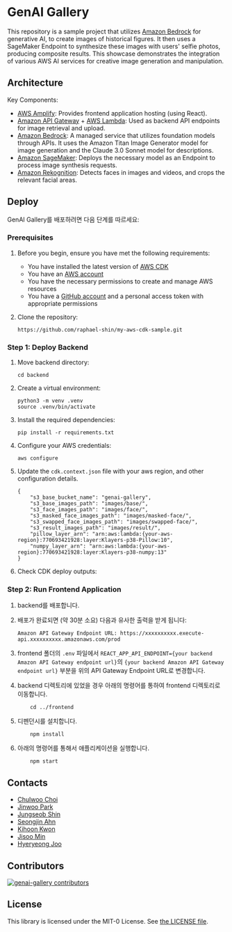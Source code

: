 # GenAI Gallery

This repository is a sample project that utilizes [Amazon Bedrock](https://aws.amazon.com/bedrock/) for generative AI, to create images of historical figures. It then uses a SageMaker Endpoint to synthesize these images with users' selfie photos, producing composite results. This showcase demonstrates the integration of various AWS AI services for creative image generation and manipulation.

## Architecture

Key Components:

- [AWS Amplify](https://aws.amazon.com/amplify/): Provides frontend application hosting (using React).
- [Amazon API Gateway](https://aws.amazon.com/api-gateway/) + [AWS Lambda](https://aws.amazon.com/lambda/): Used as backend API endpoints for image retrieval and upload.
- [Amazon Bedrock](https://aws.amazon.com/bedrock/): A managed service that utilizes foundation models through APIs. It uses the Amazon Titan Image Generator model for image generation and the Claude 3.0 Sonnet model for descriptions.
- [Amazon SageMaker](https://aws.amazon.com/sagemaker/): Deploys the necessary model as an Endpoint to process image synthesis requests.
- [Amazon Rekognition](https://aws.amazon.com/rekognition/): Detects faces in images and videos, and crops the relevant facial areas.

## Deploy

GenAI Gallery를 배포하려면 다음 단계를 따르세요:

### Prerequisites

1. Before you begin, ensure you have met the following requirements:

    * You have installed the latest version of [AWS CDK](https://docs.aws.amazon.com/cdk/latest/guide/getting_started.html)
    * You have an [AWS account](https://aws.amazon.com/free/)
    * You have the necessary permissions to create and manage AWS resources
    * You have a [GitHub account](https://github.com/) and a personal access token with appropriate permissions

2. Clone the repository:
    ```
    https://github.com/raphael-shin/my-aws-cdk-sample.git
    ```

### Step 1: Deploy Backend

1. Move backend directory:
    ```
    cd backend
   ```

2. Create a virtual environment:
    ```
    python3 -m venv .venv
    source .venv/bin/activate
   ```

3. Install the required dependencies:
    ```
    pip install -r requirements.txt
    ```

4. Configure your AWS credentials:
    ```
    aws configure
    ```

5. Update the `cdk.context.json` file with your aws region, and other configuration details.
    ```
    {
        "s3_base_bucket_name": "genai-gallery",
        "s3_base_images_path": "images/base/",
        "s3_face_images_path": "images/face/",
        "s3_masked_face_images_path": "images/masked-face/",
        "s3_swapped_face_images_path": "images/swapped-face/",
        "s3_result_images_path": "images/result/",
        "pillow_layer_arn": "arn:aws:lambda:{your-aws-region}:770693421928:layer:Klayers-p38-Pillow:10",
        "numpy_layer_arn": "arn:aws:lambda:{your-aws-region}:770693421928:layer:Klayers-p38-numpy:13"
    }
    ```

6. Check CDK deploy outputs:

### Step 2: Run Frontend Application

1. backend를 배포합니다.
2. 배포가 완료되면 (약 30분 소요) 다음과 유사한 출력을 받게 됩니다:

   ```
   Amazon API Gateway Endpoint URL: https://xxxxxxxxxx.execute-api.xxxxxxxxxx.amazonaws.com/prod
   ```

3. frontend 폴더의 `.env` 파일에서 `REACT_APP_API_ENDPOINT={your backend Amazon API Gateway endpoint url}`의 `{your backend Amazon API Gateway endpoint url}` 부분을 위의 API Gateway Endpoint URL로 변경합니다.
4. backend 디렉토리에 있었을 경우 아래의 명령어를 통하여 frontend 디렉토리로 이동합니다.
    ```
        cd ../frontend
    ```
5. 디펜던시를 설치합니다.
    ```
        npm install
    ```
6. 아래의 명령어를 통해서 애플리케이션을 실행합니다.
    ```
        npm start
    ```

## Contacts

- [Chulwoo Choi](https://github.com/prorhap)
- [Jinwoo Park](https://github.com/jinuland)
- [Jungseob Shin](https://github.com/raphael-shin)
- [Seongjin Ahn](https://github.com/tjdwlsdlaek)
- [Kihoon Kwon](https://github.com/kyoonkwon)
- [Jisoo Min](https://github.com/Jisoo-Min)
- [Hyeryeong Joo](https://github.com/HyeryeongJoo)

## Contributors

[![genai-gallery contributors](https://contrib.rocks/image?repo=raphael-shin/my-aws-cdk-sample&max=1000)](https://github.com/raphael-shin/my-aws-cdk-sample/graphs/contributors)

## License

This library is licensed under the MIT-0 License. See [the LICENSE file](./LICENSE).